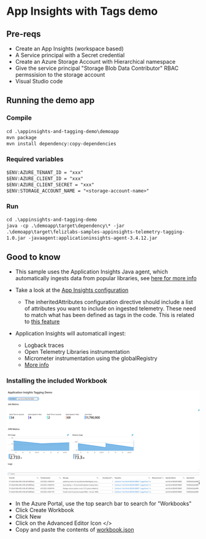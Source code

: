 # App Insights with Tags demo

## Pre-reqs
- Create an App Insights (workspace based)
- A Service principal with a Secret credential
- Create an Azure Storage Account with Hierarchical namespace
- Give the service principal "Storage Blob Data Contributor" RBAC permssision to the storage account
- Visual Studio code

## Running the demo app
### Compile
    
    cd .\appinsights-and-tagging-demo\demoapp 
    mvn package
    mvn install dependency:copy-dependencies
    
### Required variables
    
    $ENV:AZURE_TENANT_ID = "xxx"
    $ENV:AZURE_CLIENT_ID = "xxx"
    $ENV:AZURE_CLIENT_SECRET = "xxx"
    $ENV:STORAGE_ACCOUNT_NAME = "<storage-account-name>"  
    

### Run
    
    cd .\appinsights-and-tagging-demo
    java -cp .\demoapp\target\dependency\* -jar .\demoapp\target\felizlabs-samples-appinsights-telemetry-tagging-1.0.jar -javaagent:applicationinsights-agent-3.4.12.jar
    


## Good to know

- This sample uses the Application Insights Java agent, which automatically ingests data from popular libraries, see [here for more info](https://learn.microsoft.com/en-us/azure/azure-monitor/app/opentelemetry-overview)

- Take a look at the [App Insights configuration](./applicationinsights.json)
  - The inheritedAttributes configuration directive should include a list of attributes you want to include on ingested telemetry. These need to match what has been defined as tags in the code.
        This is related to [this feature](https://learn.microsoft.com/en-us/azure/azure-monitor/app/java-standalone-config#inherited-attribute-preview)

- Application Insights will automaticall ingest:
    - Logback traces
    - Open Telemetry Libraries instrumentation
    - Micrometer instrumentation using the globalRegistry
    - [More info](https://learn.microsoft.com/en-us/azure/azure-monitor/app/java-standalone-config)

### Installing the included Workbook
![](./workbook/workbook-sample.png)

- In the Azure Portal, use the top search bar to search for "Workbooks"
- Click Create Workbook
- Click New
- Click on the Advanced Editor Icon </>
- Copy and paste the contents of [workbook.json](./workbook/workbook.json)
